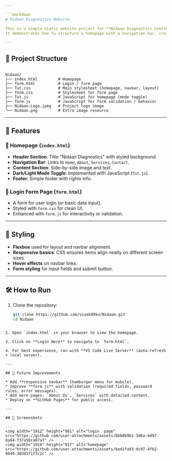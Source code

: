 ```yaml
---

```markdown
# Nidaan Diagnostics Website

This is a simple static website project for **Nidaan Diagnostics Centre**, built using **HTML, CSS, and JavaScript**.  
It demonstrates how to structure a homepage with a navigation bar, create a login form page, and add interactivity using JavaScript.

---
```


## 📂 Project Structure

```

Nidaan/
├── index.html         # Homepage
├── form.html          # Login / form page
├── Tut.css            # Main stylesheet (homepage, navbar, layout)
├── form.css           # Stylesheet for form page
├── Tut.js             # JavaScript for homepage (mode toggle)
├── form.js            # JavaScript for form validation / behavior
├── Nidaan-Logo.jpeg   # Project logo image
└── Nidaan.png         # Extra image resource

````

---

## 🚀 Features

### 🔹 Homepage (`index.html`)
- **Header Section**: Title "Nidaan Diagnostics" with styled background.  
- **Navigation Bar**: Links to `Home`, `About`, `Services`, `Contact`.  
- **Content Section**: Side-by-side image and text.  
- **Dark/Light Mode Toggle**: Implemented with JavaScript (`Tut.js`).  
- **Footer**: Simple footer with rights info.  

### 🔹 Login Form Page (`form.html`)
- A form for user login (or basic data input).  
- Styled with `form.css` for clean UI.  
- Enhanced with `form.js` for interactivity or validation.  

---

## 🎨 Styling

- **Flexbox** used for layout and navbar alignment.  
- **Responsive basics**: CSS ensures items align neatly on different screen sizes.  
- **Hover effects** on navbar links.  
- **Form styling** for input fields and submit button.  

---

## 🛠️ How to Run

1. Clone the repository:
   ```bash
   git clone https://github.com/vivek09kv/Nidaan.git
   cd Nidaan
````

2. Open `index.html` in your browser to view the homepage.

3. Click on **Login Here** to navigate to `form.html`.

4. For best experience, run with **VS Code Live Server** (auto-refresh + local server).

---

## 📖 Future Improvements

* Add **responsive navbar** (hamburger menu for mobile).
* Improve **form.js** with validation (required fields, password rules, error messages).
* Add more pages: `About Us`, `Services` with detailed content.
* Deploy on **GitHub Pages** for public access.

---

## 📸 Screenshots

---
<img width="1912" height="981" alt="login  page" src="https://github.com/user-attachments/assets/6bb8b9b1-3d6a-4d97-8a94-f37a56ca87a3" />
<img width="1918" height="917" alt="homepage" src="https://github.com/user-attachments/assets/bed1fa93-dc97-4fb2-8640-303d371f3c2c" />


